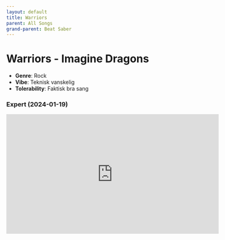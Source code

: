 ```yaml
---
layout: default
title: Warriors
parent: All Songs
grand-parent: Beat Saber
---
```


# Warriors - Imagine Dragons
- **Genre**: Rock
- **Vibe**: Teknisk vanskelig
- **Tolerability**: Faktisk bra sang

### Expert (2024-01-19)
<iframe width="560" height="315" src="https://www.youtube.com/embed/Hg6iJxgYXcU?si=kK4lrMARYXlzzrIM" title="YouTube video player" frameborder="0" allow="accelerometer; autoplay; clipboard-write; encrypted-media; gyroscope; picture-in-picture; web-share" allowfullscreen></iframe>
